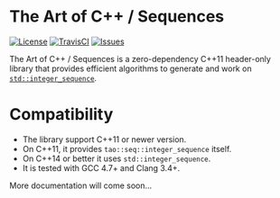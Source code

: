 # The Art of C++ / Sequences

[![License](https://img.shields.io/github/license/taocpp/sequences.svg)](#license)
[![TravisCI](https://travis-ci.org/taocpp/sequences.svg)](https://travis-ci.org/taocpp/sequences)
[![Issues](https://img.shields.io/github/issues/taocpp/sequences.svg)](https://github.com/taocpp/sequences/issues)

The Art of C++ / Sequences is a zero-dependency C++11 header-only library that provides efficient algorithms to generate and work on [`std::integer_sequence`](http://en.cppreference.com/w/cpp/utility/integer_sequence).

# Compatibility

* The library support C++11 or newer version.
* On C++11, it provides `tao::seq::integer_sequence` itself.
* On C++14 or better it uses `std::integer_sequence`.
* It is tested with GCC 4.7+ and Clang 3.4+.

More documentation will come soon...

